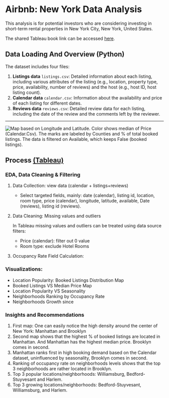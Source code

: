 # Airbnb: New York Data Analysis

This analysis is for potential investors who are considering investing in short-term rental properties in New York City, New York, United States.


The shared Tableau book link can be accessed [here](https://public.tableau.com/app/profile/ma.ather.waleed/viz/NYAirbnbAnalysis_16930432859280/LocationPopularityBookedListingsDistribution).

## Data Loading And Overview (Python)

The dataset includes four files:

1.  **Listings data** `listings.csv`: Detailed information about each
    listing, including various attributes of the listing (e.g.,
    location, property type, price, availability, number of reviews) and
    the host (e.g., host ID, host listing count).
2.  **Calendar data** `calendar.csv`: Information about the availability and
    price of each listing for different dates.
3.  **Reviews data** `reviews.csv`: Detailed review data for each listing,
    including the date of the review and the comments left by the
    reviewer.

---

![Map based on Longitude and Latitude. Color shows median of Price (Calendar.Csv). The marks are labeled by Counties and % of total booked listings. The data is filtered on Available, which keeps False (booked listings).](https://i.imgur.com/07bXXEm.png)

## Process [(Tableau)](https://public.tableau.com/app/profile/ma.ather.waleed/viz/NYAirbnbAnalysis_16930432859280/LocationPopularityBookedListingsDistribution)


### EDA, Data Cleaning & Filtering

1. Data Collection: view data (calendar + listings+reviews)

    - Select targeted fields, mainly: date (calendar), listing id, location, room type, price (calendar), longitude, latitude, available, Date (reviews), listing id (reviews).

2. Data Cleaning: Missing values and outliers

    In Tableau missing values and outliers can be treated using data source filters:

    - Price (calendar): filter out 0 value
    - Room type: exclude Hotel Rooms

3. Occupancy Rate Field Calculation:

### Visualizations:

-   Location Popularity: Booked Listings Distribution Map
-   Booked Listings VS Median Price Map
-   Location Popularity VS Seasonality
-   Neighborhoods Ranking by Occupancy Rate
-   Neighborhoods Growth since

### Insights and Recommendations

1.  First map: One can easily notice the high density around the center of New York: Manhattan and Brooklyn
2.  Second map shows that the highest % of booked listings are located in Manhattan. And Manhattan has the highest median price. Brooklyn comes in second.
3.  Manhattan ranks first in high booking demand based on the Calendar dataset, uninfluenced by seasonality, Brooklyn comes in second.
4.  Ranking of occupancy rate on neighborhoods levels shows that the top 3 neighborhoods are rather located in Brooklyn.
5.  Top 3 popular locations/neighborhoods: Williamsburg, Bedford-Stuyvesant and Harlem.
6.  Top 3 growing locations/neighborhoods: Bedford-Stuyvesant, Williamsburg, and Harlem.
